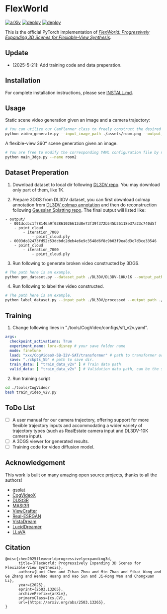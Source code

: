 # FlexWorld
[![arXiv](https://img.shields.io/badge/arXiv-2503.13265-red.svg)](https://arxiv.org/abs/2503.13265)
[![deploy](https://img.shields.io/badge/🤗%20Hugging%20Face%20-FlexWorld-FFEB3B)](https://huggingface.co/GSAI-ML/FlexWorld)
[![deploy](https://img.shields.io/badge/Project%20Page-black)](https://ml-gsai.github.io/FlexWorld/)

This is the official PyTorch implementation of *[FlexWorld: Progressively Expanding 3D Scenes for Flexiable-View Synthesis](http://arxiv.org/abs/2503.13265)*.

## Update 
- [2025-5-21]: Add training code and data preperation. 

## Installation
For complete installation instructions, please see [INSTALL.md](INSTALL.md).

## Usage
Static scene video generation given an image and a camera trajectory:

```bash
# You can utilize our CamPlanner class to freely construct the desired trajectory at line 13 in the `video_generate.py` file.
python video_generate.py --input_image_path ./assets/room.png --output_dir ./results-single-traj
```

A flexible-view 360° scene generation given an image.
```bash
# You are free to modify the corresponding YAML configuration file by name in `./configs/examples`.
python main_3dgs.py --name room2
```

## Dataset Preperation

1. Download dataset to local dir following [DL3DV repo](https://huggingface.co/datasets/DL3DV/DL3DV-ALL-960P). You may download only part of them, like 1K.

2. Prepare 3DGS from DL3DV dataset, you can first download colmap annotation from [DL3DV colmap annotation](https://huggingface.co/datasets/DL3DV/DL3DV-ALL-ColmapCache) and then do reconstruction following [Gaussian Splatting repo](https://github.com/graphdeco-inria/gaussian-splatting). The final output will listed like:
```
- output/
  - 001dccbc1f78146a9f03861026613d8e73f39f372b545b26118e37a23c740d5f
    - point_cloud
        - iteration_7000
            - point_cloud.ply
  - 0003dc82473fd52c53dcbdc2deb4e6e9c3548d6f8c9b03f9ea8d3c7d3ce33546
    - point_cloud
        - iteration_7000
            - point_cloud.ply
```

3. Run following to generate broken video constructed by 3DGS.
```bash
# The path here is an example.
python gen_dataset.py --dataset_path ./DL3DV/DL3DV-10K/1K --output_path ./DL3DV/processed --gs_path ./gaussian-splatting/output 
```

4. Run following to label the video constructed.
```bash
# The path here is an example.
python label_dataset.py --input_path ./DL3DV/processed --output_path ./train_data_v2v
```

## Training 
1. Change following lines in "./tools/CogVideo/configs/sft_v2v.yaml".
```yaml
args:
  checkpoint_activations: True 
  experiment_name: lora-disney # your save folder name 
  mode: finetune
  load: "xxx/CogVideoX-5B-I2V-SAT/transformer" # path to transformer original checkpoints
  save: "./ckpts_5b" # path to save dir.
  train_data: [ "train_data_v2v" ] # Train data path
  valid_data: [ "train_data_v2v" ] # Validation data path, can be the same as train_data(no recommended)
```

2. Run training script
```bash
cd ./tools/CogVideo/
bash train_video_v2v.py
```

## ToDo List
- [ ] A user manual for our camera trajectory, offering support for more flexible trajectory inputs and accommodating a wider variety of trajectory types (such as RealEstate camera input and DL3DV-10K camera input).
- [ ] A 3DGS viewer for generated results.
- [ ] Training code for video diffusion model.

## Acknowledgement

This work is built on many amazing open source projects, thanks to all the authors!

- [gsplat](https://github.com/nerfstudio-project/gsplat)
- [CogVideoX](https://github.com/THUDM/CogVideo)
- [DUSt3R](https://github.com/naver/dust3r)
- [MASt3R](https://github.com/naver/mast3r)
- [ViewCrafter](https://github.com/Drexubery/ViewCrafter)
- [Real-ESRGAN](https://github.com/xinntao/Real-ESRGAN)
- [VistaDream](https://github.com/WHU-USI3DV/VistaDream)
- [LucidDreamer](https://github.com/luciddreamer-cvlab)
- [LLaVA](https://github.com/haotian-liu/LLaVA)

## Citation

```
@misc{chen2025flexworldprogressivelyexpanding3d,
      title={FlexWorld: Progressively Expanding 3D Scenes for Flexiable-View Synthesis}, 
      author={Luxi Chen and Zihan Zhou and Min Zhao and Yikai Wang and Ge Zhang and Wenhao Huang and Hao Sun and Ji-Rong Wen and Chongxuan Li},
      year={2025},
      eprint={2503.13265},
      archivePrefix={arXiv},
      primaryClass={cs.CV},
      url={https://arxiv.org/abs/2503.13265}, 
}
```